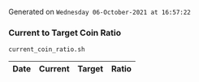 Generated on `Wednesday 06-October-2021 at 16:57:22`

### Current to Target Coin Ratio
`current_coin_ratio.sh`

Date|Current|Target|Ratio
---|---|---|---
